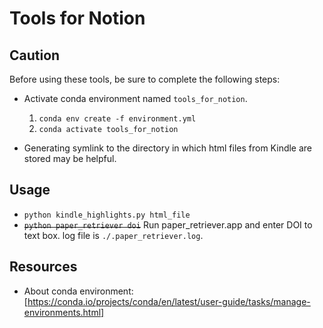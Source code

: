 # Tools for Notion

## Caution

Before using these tools, be sure to complete the following steps:

- Activate conda environment named `tools_for_notion`.

  1. `conda env create -f environment.yml`
  1. `conda activate tools_for_notion`

- Generating symlink to the directory in which html files from Kindle are stored may be helpful.

## Usage

- `python kindle_highlights.py html_file`
- ~~`python paper_retriever doi`~~ Run paper_retriever.app and enter DOI to text box. log file is `./.paper_retriever.log`.

## Resources

- About conda environment: [https://conda.io/projects/conda/en/latest/user-guide/tasks/manage-environments.html]

